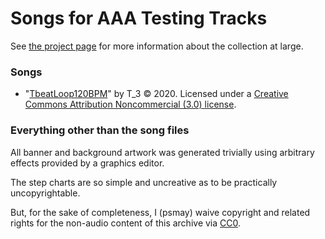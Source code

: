 Songs for AAA Testing Tracks
============================

See [the project page](https://github.com/psmay/stepmania-aaa-testing-tracks) for more information about the collection at large.

### Songs

*   "[TbeatLoop120BPM](http://dig.ccmixter.org/files/T_3/61530)" by T_3 © 2020. Licensed under a [Creative Commons Attribution Noncommercial (3.0) license](https://creativecommons.org/licenses/by-nc/3.0/).

### Everything other than the song files

All banner and background artwork was generated trivially using arbitrary effects provided by a graphics editor.

The step charts are so simple and uncreative as to be practically uncopyrightable.

But, for the sake of completeness, I (psmay) waive copyright and related rights for the non-audio content of this archive via [CC0](https://creativecommons.org/publicdomain/zero/1.0/).
